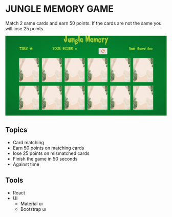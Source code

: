 # JUNGLE MEMORY GAME 
Match 2 same cards and earn 50 points. If the cards are not the same you will lose 25 points.

![game](game.JPG)
## Topics
+ Card matching
+ Earn 50 points on matching cards
+ lose 25 points on mismatched cards
+ Finish the game in 50 seconds
+ Against time

## Tools
+ React
+ UI  
  + Material uı
  + Bootstrap uı




